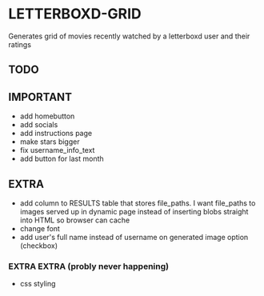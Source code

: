 # LETTERBOXD-GRID

Generates grid of movies recently watched by a letterboxd user and their ratings

## TODO

## IMPORTANT
- add homebutton
- add socials
- add instructions page
- make stars bigger
- fix username_info_text
- add button for last month

## EXTRA
- add column to RESULTS table that stores file_paths. I want file_paths to images served up in dynamic page instead of inserting blobs straight into HTML so browser can cache
- change font
- add user's full name instead of username on generated image option (checkbox)

### EXTRA EXTRA (probly never happening)
- css styling

